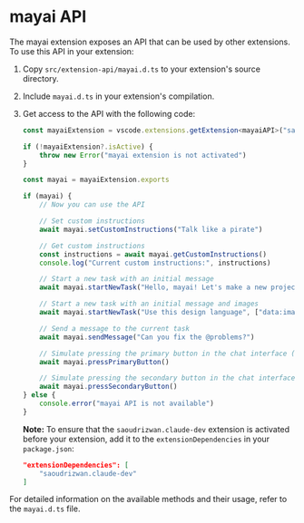 # mayai API

The mayai extension exposes an API that can be used by other extensions. To use this API in your extension:

1. Copy `src/extension-api/mayai.d.ts` to your extension's source directory.
2. Include `mayai.d.ts` in your extension's compilation.
3. Get access to the API with the following code:

    ```ts
    const mayaiExtension = vscode.extensions.getExtension<mayaiAPI>("saoudrizwan.claude-dev")

    if (!mayaiExtension?.isActive) {
    	throw new Error("mayai extension is not activated")
    }

    const mayai = mayaiExtension.exports

    if (mayai) {
    	// Now you can use the API

    	// Set custom instructions
    	await mayai.setCustomInstructions("Talk like a pirate")

    	// Get custom instructions
    	const instructions = await mayai.getCustomInstructions()
    	console.log("Current custom instructions:", instructions)

    	// Start a new task with an initial message
    	await mayai.startNewTask("Hello, mayai! Let's make a new project...")

    	// Start a new task with an initial message and images
    	await mayai.startNewTask("Use this design language", ["data:image/webp;base64,..."])

    	// Send a message to the current task
    	await mayai.sendMessage("Can you fix the @problems?")

    	// Simulate pressing the primary button in the chat interface (e.g. 'Save' or 'Proceed While Running')
    	await mayai.pressPrimaryButton()

    	// Simulate pressing the secondary button in the chat interface (e.g. 'Reject')
    	await mayai.pressSecondaryButton()
    } else {
    	console.error("mayai API is not available")
    }
    ```

    **Note:** To ensure that the `saoudrizwan.claude-dev` extension is activated before your extension, add it to the `extensionDependencies` in your `package.json`:

    ```json
    "extensionDependencies": [
        "saoudrizwan.claude-dev"
    ]
    ```

For detailed information on the available methods and their usage, refer to the `mayai.d.ts` file.
